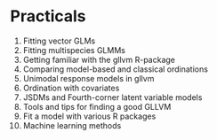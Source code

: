 # Practicals

1) Fitting vector GLMs
2) Fitting multispecies GLMMs
3) Getting familiar with the gllvm R-package
4) Comparing model-based and classical ordinations
5) Unimodal response models in gllvm
6) Ordination with covariates
7) JSDMs and Fourth-corner latent variable models <!--try with sjSDM-->
8) Tools and tips for finding a good GLLVM
9) Fit a model with various R packages
10) Machine learning methods